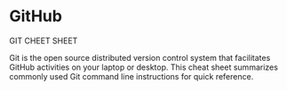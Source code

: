 # GitHub
GIT CHEET SHEET

Git is the open source distributed version control system that facilitates GitHub activities
on your laptop or desktop. This cheat sheet summarizes commonly used Git command line instructions for quick reference.
